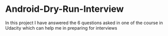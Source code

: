 # Android-Dry-Run-Interview
In this project I have answered the 6 questions asked in one of the course in Udacity which can help me in preparing for interviews
